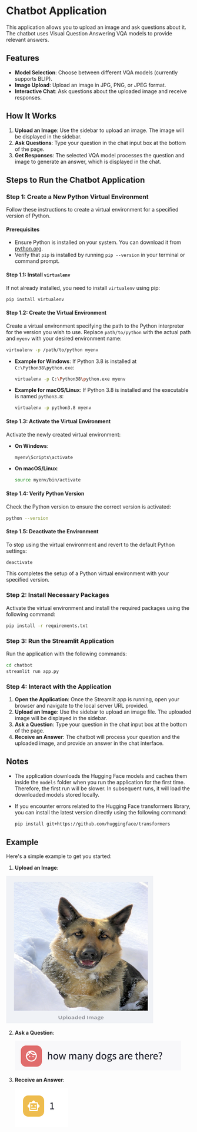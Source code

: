 # Chatbot Application

This application allows you to upload an image and ask questions about it. The chatbot uses Visual Question Answering VQA models to provide relevant answers.

## Features

- **Model Selection**: Choose between different VQA models (currently supports BLIP).
- **Image Upload**: Upload an image in JPG, PNG, or JPEG format.
- **Interactive Chat**: Ask questions about the uploaded image and receive responses.

## How It Works

1. **Upload an Image**: Use the sidebar to upload an image. The image will be displayed in the sidebar.
2. **Ask Questions**: Type your question in the chat input box at the bottom of the page.
3. **Get Responses**: The selected VQA model processes the question and image to generate an answer, which is displayed in the chat.

## Steps to Run the Chatbot Application

### Step 1: Create a New Python Virtual Environment

Follow these instructions to create a virtual environment for a specified version of Python.

#### Prerequisites

- Ensure Python is installed on your system. You can download it from [python.org](https://www.python.org/downloads/).
- Verify that `pip` is installed by running `pip --version` in your terminal or command prompt.

#### Step 1.1: Install `virtualenv`

If not already installed, you need to install `virtualenv` using pip:

```bash
pip install virtualenv
```

#### Step 1.2: Create the Virtual Environment

Create a virtual environment specifying the path to the Python interpreter for the version you wish to use. Replace `path/to/python` with the actual path and `myenv` with your desired environment name:

```bash
virtualenv -p /path/to/python myenv
```

- **Example for Windows**: If Python 3.8 is installed at `C:\Python38\python.exe`:

  ```bash
  virtualenv -p C:\Python38\python.exe myenv
  ```

- **Example for macOS/Linux**: If Python 3.8 is installed and the executable is named `python3.8`:

  ```bash
  virtualenv -p python3.8 myenv
  ```

#### Step 1.3: Activate the Virtual Environment

Activate the newly created virtual environment:

- **On Windows**:

  ```bash
  myenv\Scripts\activate
  ```

- **On macOS/Linux**:

  ```bash
  source myenv/bin/activate
  ```

#### Step 1.4: Verify Python Version

Check the Python version to ensure the correct version is activated:

```bash
python --version
```

#### Step 1.5: Deactivate the Environment

To stop using the virtual environment and revert to the default Python settings:

```bash
deactivate
```

This completes the setup of a Python virtual environment with your specified version.

### Step 2: Install Necessary Packages

Activate the virtual environment and install the required packages using the following command:

```bash
pip install -r requirements.txt
```

### Step 3: Run the Streamlit Application

Run the application with the following commands:

```bash
cd chatbot
streamlit run app.py
```

### Step 4: Interact with the Application

1. **Open the Application**: Once the Streamlit app is running, open your browser and navigate to the local server URL provided.
2. **Upload an Image**: Use the sidebar to upload an image file. The uploaded image will be displayed in the sidebar.
3. **Ask a Question**: Type your question in the chat input box at the bottom of the page.
4. **Receive an Answer**: The chatbot will process your question and the uploaded image, and provide an answer in the chat interface.

## Notes

- The application downloads the Hugging Face models and caches them inside the `models` folder when you run the application for the first time. Therefore, the first run will be slower. In subsequent runs, it will load the downloaded models stored locally.
- If you encounter errors related to the Hugging Face transformers library, you can install the latest version directly using the following command:

  ```bash
  pip install git+https://github.com/huggingface/transformers
  ```


## Example

Here's a simple example to get you started:

1. **Upload an Image**:
 
 <img src="./images/Screenshot1.png" alt="Upload Image" style="width:400px;height:400px;">
 
   
2. **Ask a Question**:

    <img src="./images/Screenshot2.png" alt="Ask Question">
  

4. **Receive an Answer**:
   
    <img src="./images/Screenshot3.png" alt="Ask Question">
